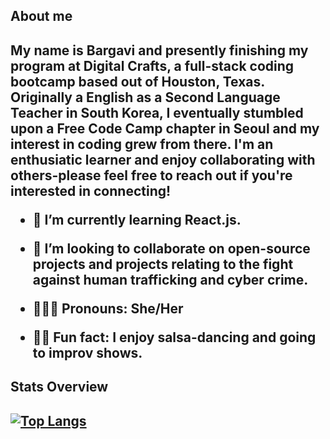   
<h2>About me<h2>
 <p>  My name is Bargavi and presently finishing my program at Digital Crafts, a full-stack coding bootcamp based out of Houston, Texas. Originally a English as a Second Language Teacher in South Korea, I eventually stumbled upon a Free Code Camp chapter in Seoul and my interest in coding grew from there. I'm an enthusiatic learner and enjoy collaborating with others-please feel free to reach out if you're interested in connecting!</p>

- 🌱 I’m currently learning React.js. 

- 👯 I’m looking to collaborate on open-source projects and projects relating to the fight against human trafficking and cyber crime.

-  🙋🏽‍♀️ Pronouns: She/Her

- 💃🏽 Fun fact: I enjoy salsa-dancing and going to improv shows. 



<h2>Stats Overview<h2>
  
  
[![Top Langs](https://github-readme-stats.vercel.app/api/top-langs/?username=bargavi-dev)](https://github.com/bargavi-dev/github-readme-stats)

